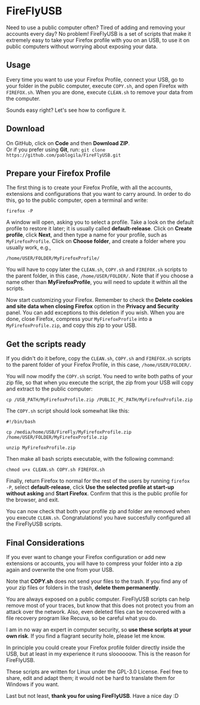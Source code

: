 # FireFlyUSB

Need to use a public computer often? Tired of adding and removing your accounts every day? No problem! FireFlyUSB is a set of scripts that make it extremely easy to take your Firefox profile with you on an USB, to use it on public computers without worrying about exposing your data.   


## Usage

Every time you want to use your Firefox Profile, connect your USB, go to your folder in the public computer, execute `COPY.sh`, and open Firefox with `FIREFOX.sh`. When you are done, execute `CLEAN.sh` to remove your data from the computer.  

Sounds easy right? Let's see how to configure it.


## Download

On GitHub, click on **Code** and then **Download ZIP**.  
Or if you prefer using **Git**, run: `git clone https://github.com/pablogila/FireFlyUSB.git`  


## Prepare your Firefox Profile

The first thing is to create your Firefox Profile, with all the accounts, extensions and configurations that you want to carry around. In order to do this, go to the public computer, open a terminal and write:  

`firefox -P`  

A window will open, asking you to select a profile. Take a look on the default profile to restore it later; it is usually called **default-release**. Click on **Create profile**, click **Next**, and then type a name for your profile, such as `MyFirefoxProfile`. Click on **Choose folder**, and create a folder where you usually work, e.g.,  

`/home/USER/FOLDER/MyFirefoxProfile/`  

You will have to copy later the `CLEAN.sh`, `COPY.sh` and `FIREFOX.sh` scripts to the parent folder, in this case, `/home/USER/FOLDER/`. Note that if you choose a name other than **MyFirefoxProfile**, you will need to update it within all the scripts.  

Now start customizing your Firefox. Remember to check the **Delete cookies and site data when closing Firefox** option in the **Privacy and Security** panel. You can add exceptions to this deletion if you wish. When you are done, close Firefox, compress your `MyFirefoxProfile` into a `MyFirefoxProfile.zip`, and copy this zip to your USB.  


## Get the scripts ready

If you didn't do it before, copy the `CLEAN.sh`, `COPY.sh` and `FIREFOX.sh` scripts to the parent folder of your Firefox Profile, in this case, `/home/USER/FOLDER/`.  

You will now modify the `COPY.sh` script. You need to write both paths of your zip file, so that when you execute the script, the zip from your USB will copy and extract to the public computer:  

`cp /USB_PATH/MyFirefoxProfile.zip /PUBLIC_PC_PATH/MyFirefoxProfile.zip`  

The `COPY.sh` script should look somewhat like this:  

```shell
#!/bin/bash

cp /media/home/USB/FireFly/MyFirefoxProfile.zip /home/USER/FOLDER/MyFirefoxProfile.zip

unzip MyFirefoxProfile.zip
```

Then make all bash scripts executable, with the following command:  

`chmod u+x CLEAN.sh COPY.sh FIREFOX.sh`  

Finally, return Firefox to normal for the rest of the users by running `firefox -P`, select **default-release**, click **Use the selected profile at start-up without asking** and **Start Firefox**. Confirm that this is the public profile for the browser, and exit.  

You can now check that both your profile zip and folder are removed when you execute `CLEAN.sh`. Congratulations! you have succesfully configured all the FireFlyUSB scripts.  


## Final Considerations

If you ever want to change your Firefox configuration or add new extensions or accounts, you will have to compress your folder into a zip again and overwrite the one from your USB.  

Note that **COPY.sh** does not send your files to the trash. If you find any of your zip files or folders in the trash, **delete them permanently**.  

You are always exposed on a public computer. FireFlyUSB scripts can help remove most of your traces, but know that this does not protect you from an attack over the network. Also, even deleted files can be recovered with a file recovery program like Recuva, so be careful what you do.  

I am in no way an expert in computer security, so **use these scripts at your own risk**. If you find a flagrant security hole, please let me know.  

In principle you could create your Firefox profile folder directly inside the USB, but at least in my experience it runs sloooooow. This is the reason for FireFlyUSB.  

These scripts are written for Linux under the GPL-3.0 License. Feel free to share, edit and adapt them; it would not be hard to translate them for Windows if you want.  

Last but not least, **thank you for using FireFlyUSB**. Have a nice day :D  
